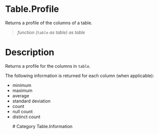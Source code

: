 # Table.Profile
Returns a profile of the columns of a table.
> _function (<code>table</code> as table) as table_

# Description 
<p>Returns a profile for the columns in <code>table</code>.</p>
<p>The following information is returned for each column (when applicable):
<ul>
  <li>minimum</li>
  <li>maximum</li>
  <li>average</li>
  <li>standard deviation</li>
  <li>count</li>
  <li>null count</li>
  <li>distinct count</li>

</p>
# Category 
Table.Information
